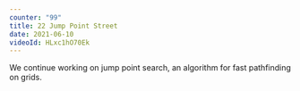 ```yaml
---
counter: "99"
title: 22 Jump Point Street
date: 2021-06-10
videoId: HLxc1hO70Ek
---
```


We continue working on jump point search, an algorithm for fast pathfinding on grids.